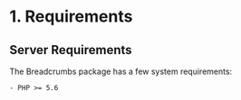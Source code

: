 # 1. Requirements

## Server Requirements

The Breadcrumbs package has a few system requirements:

    - PHP >= 5.6
